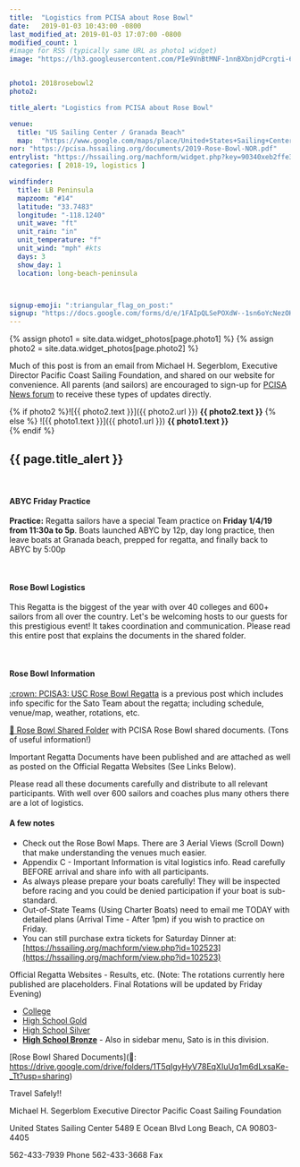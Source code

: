 ```yaml
---
title:  "Logistics from PCISA about Rose Bowl"
date:   2019-01-03 10:43:00 -0800
last_modified_at: 2019-01-03 17:07:00 -0800
modified_count: 1
#image for RSS (typically same URL as photo1 widget)
image: "https://lh3.googleusercontent.com/PIe9VnBtMNF-1nnBXbnjdPcrgti-6Qr0_rQ1NC9zfVRgSwfDMXBX55fVjm-hG1k1Ef8P1kMfS3zn-QhNgbf9K66tvzSKbQ7t6KBNittyD9BXjssETJlyncmbN4OxaPhd9P_RTlzZrXb_SaM3lUVSETlGjS5twyRglb-sOdskEnJhG6U0yrT_toBCmrVjCOESoytJcfduGSNTEtucUFvNZgDZ_rHSySnywHI1cLWEe0guWbO4HLmTCBF1HdN8WdHgz5Q9OgJW7Pj6UuHOReMloGaHVcSYKgwunSJglrb_dLRxYELg3qGe7gnnZNXfEOngxpLcSoBNqZtvxifAhh-Z-8dIDcPSscKDKP_tGEJE6zaGTWdqiv5W6i8IrnDHxqjv3JeWDHyl-ZDVN25PgAgmmWbcRo_jykOiOs7IKnlQuM4GgpUqIYMJw-cXNXDevDRQKUD5RmhPwt9S0E-1Ez18nMU1mPYnso13235Htsfygbqwotei_9Q1LY9YE9rv_V8bwT5O2NqX5vtSuCdCMlu4dRmnYoxdVAj6t_OYCx1NEvmYXBPZKlfEkOgws7kcqbUj5oSOZKFDxJV9fRADl31IbDsbB23V8l2RvVkcmOgaI-d4dD3msloFf_2RRX5mILw2o78SbC9Tw3at0Fd4RhMGAoFJ7UYFX-HQqc-2DPApg1s4bDn5AKq5BMSRcK-mZuVod8Fm5cdM5Ow3P5W921o=w1675-h942-no"


photo1: 2018rosebowl2
photo2:

title_alert: "Logistics from PCISA about Rose Bowl"

venue:  
  title: "US Sailing Center / Granada Beach"
  map:  "https://www.google.com/maps/place/United+States+Sailing+Center/@33.7518703,-118.1311972,17z/data=!3m1!4b1!4m5!3m4!1s0x80dd303c01d19acb:0x4a9f2f5df289c526!8m2!3d33.7518703!4d-118.1290085"
nor: "https://pcisa.hssailing.org/documents/2019-Rose-Bowl-NOR.pdf"
entrylist: "https://hssailing.org/machform/widget.php?key=90340xeb2ffe3c5d"
categories: [ 2018-19, logistics ]

windfinder:
  title: LB Peninsula
  mapzoom: "#14"
  latitude: "33.7483"
  longitude: "-118.1240"
  unit_wave: "ft"
  unit_rain: "in"
  unit_temperature: "f"
  unit_wind: "mph" #kts
  days: 3
  show_day: 1
  location: long-beach-peninsula



signup-emoji: ":triangular_flag_on_post:"
signup: "https://docs.google.com/forms/d/e/1FAIpQLSePOXdW--1sn6oYcNezOHPHldTjDzAE-2wFDntbsxmvjt3scw/viewform"
---
```

{% assign photo1 = site.data.widget_photos[page.photo1] %}
{% assign photo2 = site.data.widget_photos[page.photo2] %}

<p>Much of this post is from an email from Michael H. Segerblom, Executive Director Pacific Coast Sailing Foundation, and shared on our website for convenience. All parents (and sailors) are encouraged to sign-up for <a href="https://groups.google.com/forum/#!forum/pcisa" target="_blank" rel="nofollow">PCISA News forum</a> to receive these types of updates directly.</p>

{% if photo2 %}![{{ photo2.text }}]({{ photo2.url }})
**{{ photo2.text }}**
{% else %}
![{{ photo1.text }}]({{ photo1.url }})
**{{ photo1.text }}**  
{% endif %}

<div class="alert alert-info">
<h2>{{ page.title_alert }}</h2>
<br><h4>ABYC Friday Practice</h4>
<p><strong>Practice:</strong> Regatta sailors have a special Team practice on <strong>Friday 1/4/19 from 11:30a to 5p</strong>.  Boats launched ABYC by 12p, day long practice, then leave boats at Granada beach, prepped for regatta, and finally back to ABYC by 5:00p</p>
<br><h4>Rose Bowl Logistics</h4>
<p>This Regatta is the biggest of the year with over 40 colleges and 600+ sailors from all over the country. Let's be welcoming hosts to our guests for this prestigious event! It takes coordination and communication. Please read this entire post that explains the documents in the shared folder.</p>
<br><h4>Rose Bowl Information</h4>
<p><a href="/2018-19/pcisa/PCISA3-Information/">:crown: PCISA3: USC Rose Bowl Regatta</a> is a previous post which includes info specific for the Sato Team about the regatta; including schedule, venue/map, weather, rotations, etc.</p>
</div>  

[:file_folder: Rose Bowl Shared Folder](https://drive.google.com/drive/folders/1T5qIgyHyV78EqXIuUq1m6dLxsaKe-_Tt?usp=sharing) with PCISA Rose Bowl shared documents. (Tons of useful information!)

<!--more-->
Important Regatta Documents have been published and are attached as well as posted on the Official Regatta Websites (See Links Below).

Please read all these documents carefully and distribute to all relevant participants. With well over 600 sailors and coaches plus many others there are a lot of logistics.

#### A few notes

-   Check out the Rose Bowl Maps. There are 3 Aerial Views (Scroll Down) that make understanding the venues much easier.
-   Appendix C - Important Information is vital logistics info. Read carefully BEFORE arrival and share info with all participants.
-   As always please prepare your boats carefully! They will be inspected before racing and you could be denied participation if your boat is sub-standard.
-   Out-of-State Teams (Using Charter Boats) need to email me TODAY with detailed plans (Arrival Time - After 1pm) if you wish to practice on Friday.
-   You can still purchase extra tickets for Saturday Dinner at:  [https://hssailing.org/machform/view.php?id=102523](https://hssailing.org/machform/view.php?id=102523)

Official Regatta Websites - Results, etc. (Note: The rotations currently here published are placeholders. Final Rotations will be updated by Friday Evening)  

-   [College](https://scores.collegesailing.org/f18/2019-rose-bowl/)
-   [High School Gold](https://scores.hssailing.org/f18/2019-rose-bowl-gold/)
-   [High School Silver](https://scores.hssailing.org/f18/2019-rose-bowl-silver/)
-   [**High School Bronze**](https://scores.hssailing.org/f18/2019-rose-bowl-bronze/) - Also in sidebar menu, Sato is in this division.

[Rose Bowl Shared Documents](:file_folder:: https://drive.google.com/drive/folders/1T5qIgyHyV78EqXIuUq1m6dLxsaKe-_Tt?usp=sharing)

Travel Safely!!

Michael H. Segerblom
Executive Director
Pacific Coast Sailing Foundation

United States Sailing Center
5489 E Ocean Blvd
Long Beach, CA 90803-4405

562-433-7939 Phone
562-433-3668 Fax
